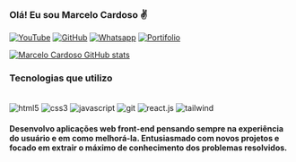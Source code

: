 ### Olá! Eu sou Marcelo Cardoso ✌️

[![YouTube](    https://img.shields.io/badge/YouTube-FF0000?style=for-the-badge&logo=youtube&logoColor=white)](https://youtube.com)
[![GitHub](https://img.shields.io/badge/GitHub-100000?style=for-the-badge&logo=github&logoColor=white)](https://github.com/MarceloDev05)
[![Whatsapp](https://img.shields.io/badge/WhatsApp-25D366?style=for-the-badge&logo=whatsapp&logoColor=white)]()
[![Portifolio](https://img.shields.io/badge/website-000000?style=for-the-badge&logo=About.me&logoColor=white)](https://portfolio-marcelocardoso.netlify.app)

[![Marcelo Cardoso GitHub stats](https://github-readme-stats.vercel.app/api?username=MarceloDev05&theme=chartreuse-dark)]()

### Tecnologias que utilizo

<div style="display: inline-block"><br>
    <img align="center" alt="html5" src="https://img.shields.io/badge/HTML5-E34F26?style=for-the-badge&logo=html5&logoColor=white" />   
    <img align="center" alt="css3" src="https://img.shields.io/badge/CSS3-1572B6?style=for-the-badge&logo=css3&logoColor=white" />   
    <img align="center" alt="javascript" src="https://img.shields.io/badge/JavaScript-F7DF1E?style=for-the-badge&logo=javascript&logoColor=black" />   
    <img align="center" alt="git" src="https://img.shields.io/badge/GIT-E44C30?style=for-the-badge&logo=git&logoColor=white" />   
    <img align="center" alt="react.js" src="https://img.shields.io/badge/React-20232A?style=for-the-badge&logo=react&logoColor=61DAFB" />   
    <img align="center" alt="tailwind" src="https://img.shields.io/badge/Tailwind_CSS-38B2AC?style=for-the-badge&logo=tailwind-css&logoColor=white" />   
</div></br>

#### Desenvolvo aplicações web front-end pensando sempre na experiência do usuário e em como melhorá-la. Entusiasmado com novos projetos e focado em extrair o máximo de conhecimento dos problemas resolvidos.
